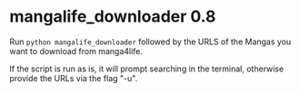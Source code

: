 # mangalife_downloader 0.8

Run `python mangalife_downloader` followed by the URLS of the Mangas you want to download from manga4life.

If the script is run as is, it will prompt searching in the terminal, otherwise provide the URLs via the flag "-u".